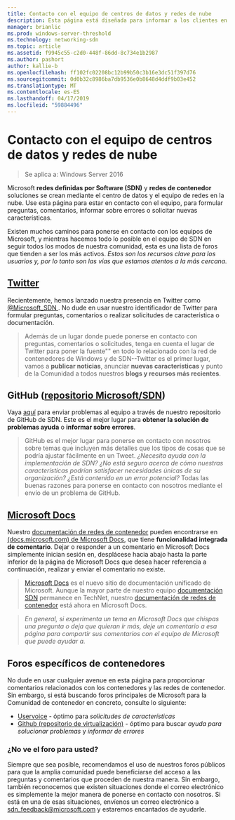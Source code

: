 ```yaml
---
title: Contacto con el equipo de centros de datos y redes de nube
description: Esta página está diseñada para informar a los clientes en los mejores métodos para alcanzar el equipo de SDN en distintos contextos.
manager: brianlic
ms.prod: windows-server-threshold
ms.technology: networking-sdn
ms.topic: article
ms.assetid: f9945c55-c2d0-448f-86dd-8c734e1b2987
ms.author: pashort
author: kallie-b
ms.openlocfilehash: ff102fc02208bc12b99b50c3b16e3dc51f397d76
ms.sourcegitcommit: 0d0b32c8986ba7db9536e0b8648d4ddf9b03e452
ms.translationtype: MT
ms.contentlocale: es-ES
ms.lasthandoff: 04/17/2019
ms.locfileid: "59884496"
---
```

# <a name="contact-the-datacenter-and-cloud-networking-team"></a>Contacto con el equipo de centros de datos y redes de nube

> Se aplica a: Windows Server 2016

Microsoft **redes definidas por Software \(SDN\)**  y **redes de contenedor** soluciones se crean mediante el centro de datos y el equipo de redes en la nube. Use esta página para estar en contacto con el equipo, para formular preguntas, comentarios, informar sobre errores o solicitar nuevas características.

Existen muchos caminos para ponerse en contacto con los equipos de Microsoft, y mientras hacemos todo lo posible en el equipo de SDN en seguir todos los modos de nuestra comunidad, esta es una lista de foros que tienden a ser los más activos. *Estos son los recursos clave para los usuarios y, por lo tanto son las vías que estamos atentos a la más cercana.*

## <a name="twitterhttpstwittercommicrosoftsdn"></a>[Twitter](https://twitter.com/Microsoft_SDN)

Recientemente, hemos lanzado nuestra presencia en Twitter como [ @Microsoft_SDN ](https://twitter.com/Microsoft_SDN). No dude en usar nuestro identificador de Twitter para formular preguntas, comentarios o realizar solicitudes de característica o documentación.
> Además de un lugar donde puede ponerse en contacto con preguntas, comentarios o solicitudes, tenga en cuenta el lugar de Twitter para poner la fuente"" en todo lo relacionado con la red de contenedores de Windows y de SDN--Twitter es el primer lugar, vamos a **publicar noticias**, anunciar **nuevas características** y punto de la Comunidad a todos nuestros **blogs y recursos más recientes**.

## <a name="github-microsoftsdn-repohttpsgithubcommicrosoftsdnissues"></a>GitHub ([repositorio Microsoft/SDN](https://github.com/Microsoft/SDN/issues))
Vaya [aquí](https://github.com/Microsoft/SDN/issues) para enviar problemas al equipo a través de nuestro repositorio de GitHub de SDN. Este es el mejor lugar para **obtener la solución de problemas ayuda** o **informar sobre errores**.

> GitHub es el mejor lugar para ponerse en contacto con nosotros sobre temas que incluyen más detalles que los tipos de cosas que se podría ajustar fácilmente en un Tweet. *¿Necesita ayuda con la implementación de SDN? ¿No está seguro acerca de cómo nuestras características podrían satisfacer necesidades únicas de su organización? ¿Está contenido en un error potencial?* Todas las buenas razones para ponerse en contacto con nosotros mediante el envío de un problema de GitHub.

## <a name="microsoft-docshttpsdocsmicrosoftcom"></a>[Microsoft Docs](https://docs.microsoft.com/)
Nuestro [documentación de redes de contenedor](https://docs.microsoft.com/virtualization/windowscontainers/manage-containers/container-networking) pueden encontrarse en [(docs.microsoft.com) de Microsoft Docs](https://docs.microsoft.com/), que tiene **funcionalidad integrada de comentario**. Dejar o responder a un comentario en Microsoft Docs simplemente inician sesión en, desplácese hacia abajo hasta la parte inferior de la página de Microsoft Docs que desea hacer referencia a continuación, realizar y enviar el comentario no existe.

> [Microsoft Docs](https://docs.microsoft.com/) es el nuevo sitio de documentación unificado de Microsoft. Aunque la mayor parte de nuestro equipo [documentación SDN](https://technet.microsoft.com/windows-server-docs/networking/sdn/software-defined-networking) permanece en TechNet, nuestro [documentación de redes de contenedor](https://docs.microsoft.com/virtualization/windowscontainers/manage-containers/container-networking) está ahora en Microsoft Docs.

>*En general, si experimenta un tema en Microsoft Docs que chispas una pregunta o deja que quieran ir más, deje un comentario a esa página para compartir sus comentarios con el equipo de Microsoft que puede ayudar a.*

## <a name="container-specific-forums"></a>Foros específicos de contenedores
No dude en usar cualquier avenue en esta página para proporcionar comentarios relacionados con los contenedores y las redes de contenedor. Sin embargo, si está buscando foros principales de Microsoft para la Comunidad de contenedor en concreto, consulte lo siguiente:
- [Uservoice](https://windowsserver.uservoice.com/forums/304624-containers) - óptimo para *solicitudes de características*
- [Github (repositorio de virtualización)](https://github.com/Microsoft/Virtualization-Documentation) - óptimo para buscar *ayuda para solucionar problemas* y *informar de errores*

### <a name="not-seeing-the-forum-for-you"></a>¿No ve el foro para usted? 
Siempre que sea posible, recomendamos el uso de nuestros foros públicos para que la amplia comunidad puede beneficiarse del acceso a las preguntas y comentarios que proceden de nuestra manera. Sin embargo, también reconocemos que existen situaciones donde el correo electrónico es simplemente la mejor manera de ponerse en contacto con nosotros. Si está en una de esas situaciones, envíenos un correo electrónico a sdn_feedback@microsoft.com y estaremos encantados de ayudarle.
